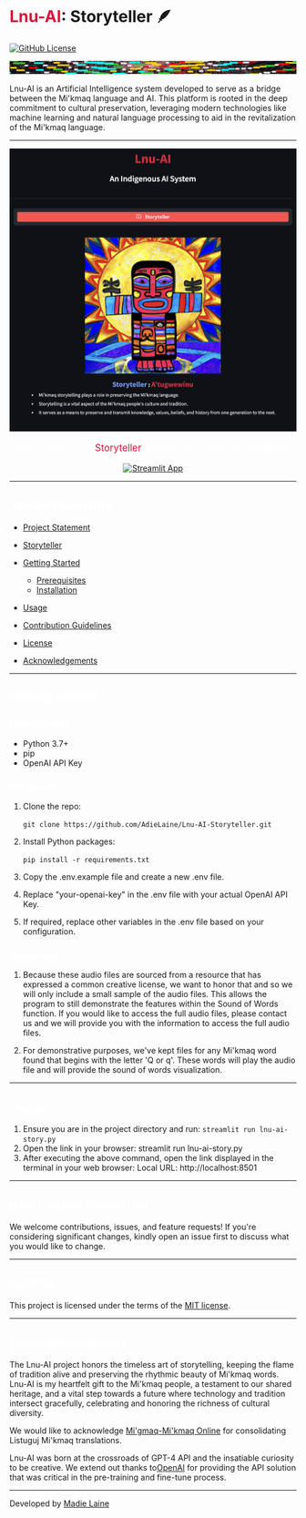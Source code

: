 # <span style="color: Crimson;">Lnu-AI</span>: Storyteller 🪶

[![GitHub License](https://img.shields.io/github/license/AdieLaine/lnu-ai-storyteller)](https://github.com/AdieLaine/lnu-ai-storyteller/blob/main/LICENSE)
<p align="center">
  <img src="./images/word-lines.png"/>
</p>
Lnu-AI is an Artificial Intelligence system developed to serve as a bridge between the Mi'kmaq language and AI. This platform is rooted in the deep commitment to cultural preservation, leveraging modern technologies like machine learning and natural language processing to aid in the revitalization of the Mi'kmaq language.

---

<p align="center">
  <img src="./images/story.png" width = none/>
</p>

<p align="center" style="font-size: larger; color: white;">
  You can enjoy the <span style="color: crimson;">Storyteller</span> feature by clicking the link below.
</p>


<p align="center">
  <a href="https://lnu-ai-storyteller.streamlit.app/">
    <img src="https://static.streamlit.io/badges/streamlit_badge_black_white.svg" alt="Streamlit App" height="50">
  </a>
</p>


---

## <span style="color: white;">Table of Contents</span>
- [Project Statement](docs/projectstatement.md)

- [Storyteller](docs/story.md)

- [Getting Started](#getting-started)
  - [Prerequisites](#prerequisites)
  - [Installation](#installation)

- [Usage](#usage)
- [Contribution Guidelines](#contribution-guidelines)
- [License](#license)
- [Acknowledgements](#acknowledgements)

---
## <span style="color: white;">Getting Started</span>
### <span style="color: white;">Prerequisites</span>
- Python 3.7+
- pip
- OpenAI API Key

### <span style="color: white;">Installation</span>
1. Clone the repo:

   `git clone https://github.com/AdieLaine/Lnu-AI-Storyteller.git`

2. Install Python packages:

   `pip install -r requirements.txt`

3. Copy the .env.example file and create a new .env file.
4. Replace "your-openai-key" in the .env file with your actual OpenAI API Key.
5. If required, replace other variables in the .env file based on your configuration.

### <span style="color: white;">Audio Files</span>

1. Because these audio files are sourced from a resource that has expressed a common creative license, we want to honor that and so we will only include a small sample of the audio files. This allows the program to still demonstrate the features within the Sound of Words function. If you would like to access the full audio files, please contact us and we will provide you with the information to access the full audio files.

2. For demonstrative purposes, we've kept files for any Mi'kmaq word found that begins with the letter 'Q or q'. These words will play the audio file and will provide the sound of words visualization.

---

## <span style="color: white;">Usage</span>
1. Ensure you are in the project directory and run: `streamlit run lnu-ai-story.py`
2. Open the link in your browser:  streamlit run lnu-ai-story.py
3. After executing the above command, open the link displayed in the terminal in your web browser: Local URL: http://localhost:8501
---

## <span style="color: white;">Contribution Guidelines</span>

We welcome contributions, issues, and feature requests! If you're considering significant changes, kindly open an issue first to discuss what you would like to change.

---

## <span style="color: white;">License</span>
This project is licensed under the terms of the [MIT license](https://github.com/AdieLaine/lnu-ai-storyteller/blob/main/LICENSE).

---

## <span style="color: white;">Acknowledgements</span>
The Lnu-AI project honors the timeless art of storytelling, keeping the flame of tradition alive and preserving the rhythmic beauty of Mi'kmaq words. Lnu-AI is my heartfelt gift to the Mi'kmaq people, a testament to our shared heritage, and a vital step towards a future where technology and tradition intersect gracefully, celebrating and honoring the richness of cultural diversity.

We would like to acknowledge [Mi'gmaq-Mi'kmaq Online](https://mikmaqonline.org/) for consolidating Listuguj Mi'kmaq translations.

Lnu-AI was born at the crossroads of GPT-4 API and the insatiable curiosity to be creative. We extend out thanks to[OpenAI](https://openai.com/) for providing the API solution that was critical in the pre-training and fine-tune process.

---

Developed by [Madie Laine](https://twitter.com/justmadielaine)